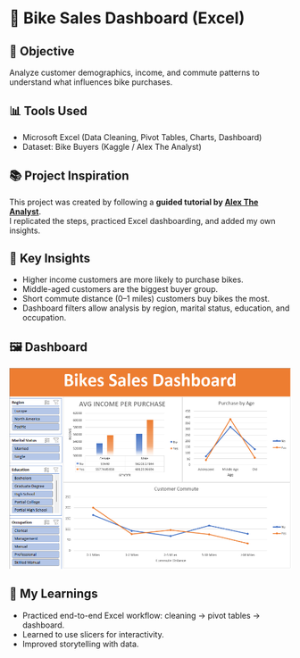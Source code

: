 # 🚴 Bike Sales Dashboard (Excel)

## 📌 Objective
Analyze customer demographics, income, and commute patterns to understand what influences bike purchases.

## 📊 Tools Used
- Microsoft Excel (Data Cleaning, Pivot Tables, Charts, Dashboard)
- Dataset: Bike Buyers (Kaggle / Alex The Analyst)

## 📚 Project Inspiration
This project was created by following a **guided tutorial by [Alex The Analyst](https://www.youtube.com/c/AlexTheAnalyst)**.  
I replicated the steps, practiced Excel dashboarding, and added my own insights.

## 🔑 Key Insights
- Higher income customers are more likely to purchase bikes.  
- Middle-aged customers are the biggest buyer group.  
- Short commute distance (0–1 miles) customers buy bikes the most.  
- Dashboard filters allow analysis by region, marital status, education, and occupation.  

## 🖼️ Dashboard
![Bike Sales Dashboard](https://github.com/Ishu-Farainzia/Excel_portfolio/blob/main/retail_analytics/excel-bike-sales-dashboard/image/dashboard.png)

## 📝 My Learnings
- Practiced end-to-end Excel workflow: cleaning → pivot tables → dashboard.  
- Learned to use slicers for interactivity.  
- Improved storytelling with data.
